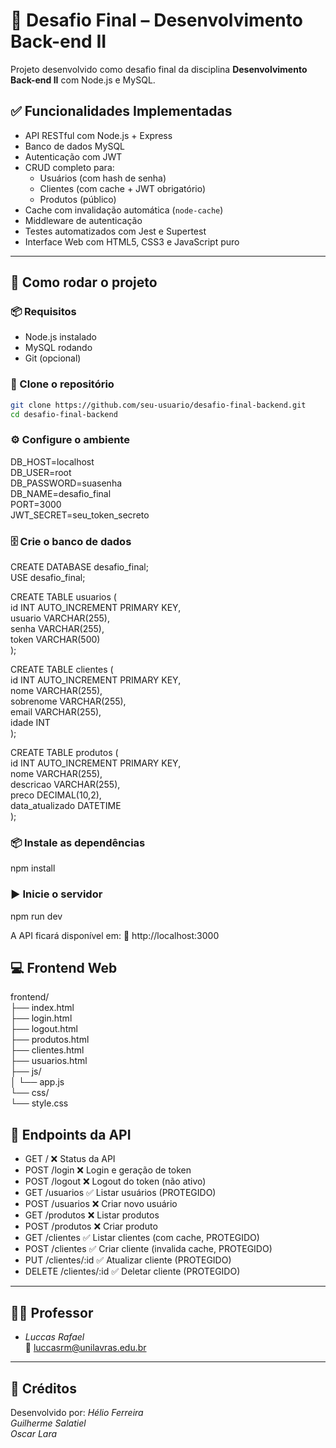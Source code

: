 # 🧠 Desafio Final – Desenvolvimento Back-end II

Projeto desenvolvido como desafio final da disciplina **Desenvolvimento Back-end II** com Node.js e MySQL.

## ✅ Funcionalidades Implementadas

- API RESTful com Node.js + Express
- Banco de dados MySQL
- Autenticação com JWT
- CRUD completo para:
  - Usuários (com hash de senha)
  - Clientes (com cache + JWT obrigatório)
  - Produtos (público)
- Cache com invalidação automática (`node-cache`)
- Middleware de autenticação
- Testes automatizados com Jest e Supertest
- Interface Web com HTML5, CSS3 e JavaScript puro

---

## 🚀 Como rodar o projeto

### 📦 Requisitos

- Node.js instalado
- MySQL rodando
- Git (opcional)



### 📁 Clone o repositório

```bash
git clone https://github.com/seu-usuario/desafio-final-backend.git
cd desafio-final-backend
```
### ⚙️ Configure o ambiente
DB_HOST=localhost  
DB_USER=root  
DB_PASSWORD=suasenha  
DB_NAME=desafio_final  
PORT=3000  
JWT_SECRET=seu_token_secreto  

### 🗄️ Crie o banco de dados
CREATE DATABASE desafio_final;  
USE desafio_final;  

CREATE TABLE usuarios (  
  id INT AUTO_INCREMENT PRIMARY KEY,  
  usuario VARCHAR(255),  
  senha VARCHAR(255),  
  token VARCHAR(500)  
);

CREATE TABLE clientes (  
  id INT AUTO_INCREMENT PRIMARY KEY,  
  nome VARCHAR(255),  
  sobrenome VARCHAR(255),  
  email VARCHAR(255),  
  idade INT  
);

CREATE TABLE produtos (  
  id INT AUTO_INCREMENT PRIMARY KEY,  
  nome VARCHAR(255),  
  descricao VARCHAR(255),  
  preco DECIMAL(10,2),  
  data_atualizado DATETIME  
);

### 📦 Instale as dependências
npm install

### ▶️ Inicie o servidor
npm run dev

A API ficará disponível em:
📡 http://localhost:3000

## 💻 Frontend Web

frontend/  
├── index.html  
├── login.html  
├── logout.html  
├── produtos.html  
├── clientes.html  
├── usuarios.html  
├── js/  
│   └── app.js  
└── css/  
    └── style.css  

## 📝 Endpoints da API
- GET   /   ❌ Status da API  
- POST   /login   ❌ Login e geração de token  
- POST   /logout   ❌ Logout do token (não ativo)  
- GET   /usuarios   ✅ Listar usuários (PROTEGIDO)  
- POST   /usuarios   ❌ Criar novo usuário  
- GET   /produtos   ❌ Listar produtos  
- POST   /produtos   ❌ Criar produto  
- GET   /clientes   ✅ Listar clientes (com cache, PROTEGIDO)  
- POST   /clientes   ✅ Criar cliente (invalida cache, PROTEGIDO)  
- PUT   /clientes/:id   ✅ Atualizar cliente (PROTEGIDO)  
- DELETE   /clientes/:id   ✅ Deletar cliente (PROTEGIDO)
---
## 👨‍🏫 Professor
- *Luccas Rafael*  
📧 luccasrm@unilavras.edu.br
---
## 🏁 Créditos
Desenvolvido por: 
*Hélio Ferreira*  
*Guilherme Salatiel*  
*Oscar Lara*  
